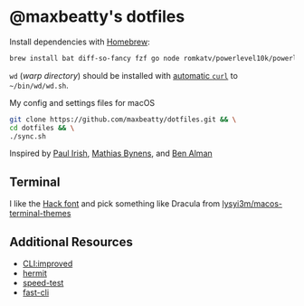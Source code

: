 # @maxbeatty's dotfiles

Install dependencies with [Homebrew](https://brew.sh/):

```sh
brew install bat diff-so-fancy fzf go node romkatv/powerlevel10k/powerlevel10k prettyping zsh-autosuggestions zsh-syntax-highlighting
```

`wd` (_warp directory_) should be installed with [automatic `curl`](https://github.com/mfaerevaag/wd#automatic) to `~/bin/wd/wd.sh`.

My config and settings files for macOS

```sh
git clone https://github.com/maxbeatty/dotfiles.git && \
cd dotfiles && \
./sync.sh
```

Inspired by [Paul Irish](https://github.com/paulirish/dotfiles), [Mathias Bynens](https://github.com/mathiasbynens/dotfiles/), and [Ben Alman](https://github.com/cowboy/dotfiles)

## Terminal

I like the [Hack font](https://sourcefoundry.org/hack/) and pick something like Dracula from [lysyi3m/macos-terminal-themes](https://github.com/lysyi3m/macos-terminal-themes)

## Additional Resources

- [CLI:improved](https://remysharp.com/2018/08/23/cli-improved)
- [hermit](https://cashapp.github.io/hermit/)
- [speed-test](https://github.com/sindresorhus/speed-test)
- [fast-cli](https://github.com/sindresorhus/fast-cli)
